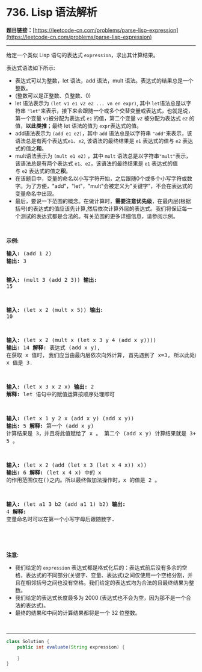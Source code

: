 # 736. Lisp 语法解析

**题目链接：**[https://leetcode-cn.com/problems/parse-lisp-expression](https://leetcode-cn.com/problems/parse-lisp-expression)

---

<div class="content__1Y2H">
 <div class="notranslate">
  <p>给定一个类似 Lisp 语句的表达式 <code>expression</code>，求出其计算结果。</p> 
  <p>表达式语法如下所示:</p> 
  <ul> 
   <li>表达式可以为整数，let 语法，add 语法，mult 语法。表达式的结果总是一个整数。</li> 
   <li>(整数可以是正整数、负整数、0)</li> 
   <li>let 语法表示为&nbsp;<code>(let v1 e1 v2 e2 ... vn en expr)</code>,&nbsp;其中&nbsp;<code>let</code>语法总是以字符串&nbsp;<code>"let"</code>来表示，接下来会跟随一个或多个交替变量或表达式，也就是说，第一个变量&nbsp;<code>v1</code>被分配为表达式&nbsp;<code>e1</code>&nbsp;的值，第二个变量&nbsp;<code>v2</code>&nbsp;被分配为表达式&nbsp;<code>e2</code>&nbsp;的值，<strong>以此类推</strong>；最终 let 语法的值为&nbsp;<code>expr</code>表达式的值。</li> 
   <li>add语法表示为&nbsp;<code>(add e1 e2)</code>，其中&nbsp;<code>add</code>&nbsp;语法总是以字符串&nbsp;<code>"add"</code>来表示，该语法总是有两个表达式<code>e1</code><font face="Helvetica Neue, Helvetica, Arial, sans-serif" color="#333333"><span style="background-color:#ffffff; font-size:14px">、</span></font><code>e2</code>, 该语法的最终结果是&nbsp;<code>e1</code> 表达式的值与&nbsp;<code>e2</code>&nbsp;表达式的值之<strong>和</strong>。</li> 
   <li>mult语法表示为&nbsp;<code>(mult e1 e2)</code>&nbsp;，其中&nbsp;<code>mult</code>&nbsp;语法总是以字符串<code>"mult"</code>表示， 该语法总是有两个表达式 <code>e1</code>、<code>e2</code>，该语法的最终结果是&nbsp;<code>e1</code> 表达式的值与&nbsp;<code>e2</code>&nbsp;表达式的值之<strong>积</strong>。</li> 
   <li>在该题目中，变量的命名以小写字符开始，之后跟随0个或多个小写字符或数字。为了方便，"add"，"let"，"mult"会被定义为"关键字"，不会在表达式的变量命名中出现。</li> 
   <li>最后，要说一下范围的概念。在做计算时，<strong>需要注意优先级</strong>，在最内层(根据括号)的表达式的值应该先计算,然后依次计算外层的表达式。我们将保证每一个测试的表达式都是合法的。有关范围的更多详细信息，请参阅示例。</li> 
  </ul> 
  <p>&nbsp;</p> 
  <p><strong>示例:</strong></p> 
  <pre class="language-text"><strong>输入:</strong> (add 1 2)
<strong>输出:</strong> 3

<strong>输入:</strong> (mult 3 (add 2 3))
<strong>输出:</strong> 15

<strong>输入:</strong> (let x 2 (mult x 5))
<strong>输出:</strong> 10

<strong>输入:</strong> (let x 2 (mult x (let x 3 y 4 (add x y))))
<strong>输出:</strong> 14
<strong>解释:</strong> 
表达式 (add x y), 在获取 x 值时, 我们应当由最内层依次向外计算, 首先遇到了 x=3, 所以此处的 x 值是 3.


<strong>输入:</strong> (let x 3 x 2 x)
<strong>输出:</strong> 2
<strong>解释:</strong> let 语句中的赋值运算按顺序处理即可

<strong>输入:</strong> (let x 1 y 2 x (add x y) (add x y))
<strong>输出:</strong> 5
<strong>解释:</strong> 
第一个 (add x y) 计算结果是 3，并且将此值赋给了 x 。
第二个 (add x y) 计算结果就是 3+2 = 5 。

<strong>输入:</strong> (let x 2 (add (let x 3 (let x 4 x)) x))
<strong>输出:</strong> 6
<strong>解释:</strong> 
(let x 4 x) 中的 x 的作用范围仅在()之内。所以最终做加法操作时，x 的值是 2 。

<strong>输入:</strong> (let a1 3 b2 (add a1 1) b2) 
<strong>输出: </strong>4
<strong>解释:</strong> 
变量命名时可以在第一个小写字母后跟随数字.

</pre> 
  <p>&nbsp;</p> 
  <p><strong>注意:</strong></p> 
  <ul> 
   <li>我们给定的&nbsp;<code>expression</code>&nbsp;表达式都是格式化后的：表达式前后没有多余的空格，表达式的不同部分(关键字、变量、表达式)之间仅使用一个空格分割，并且在相邻括号之间也没有空格。我们给定的表达式均为合法的且最终结果为整数。</li> 
   <li>我们给定的表达式长度最多为 2000&nbsp;(表达式也不会为空，因为那不是一个合法的表达式)。</li> 
   <li>最终的结果和中间的计算结果都将是一个 32 位整数。</li> 
  </ul> 
  <p>&nbsp;</p> 
 </div>
</div>

---

```java
class Solution {
    public int evaluate(String expression) {
        
    }
}
```